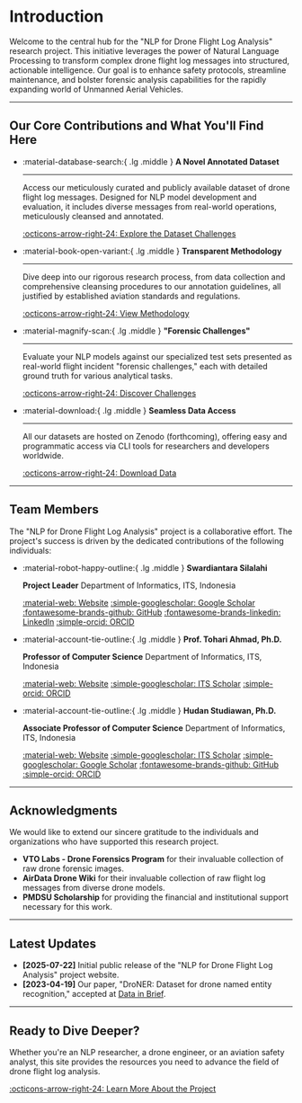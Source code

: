 # Introduction

Welcome to the central hub for the "NLP for Drone Flight Log Analysis" research project. This initiative leverages the power of Natural Language Processing to transform complex drone flight log messages into structured, actionable intelligence. Our goal is to enhance safety protocols, streamline maintenance, and bolster forensic analysis capabilities for the rapidly expanding world of Unmanned Aerial Vehicles.

---

## Our Core Contributions and What You'll Find Here
<div class="grid cards" markdown>

-   :material-database-search:{ .lg .middle } __A Novel Annotated Dataset__

    ---

    Access our meticulously curated and publicly available dataset of drone flight log messages. Designed for NLP model development and evaluation, it includes diverse messages from real-world operations, meticulously cleansed and annotated.

    [:octicons-arrow-right-24: Explore the Dataset Challenges](../tasks)

-   :material-book-open-variant:{ .lg .middle } __Transparent Methodology__

    ---

    Dive deep into our rigorous research process, from data collection and comprehensive cleansing procedures to our annotation guidelines, all justified by established aviation standards and regulations.

    [:octicons-arrow-right-24: View Methodology](../methodology/)

-   :material-magnify-scan:{ .lg .middle } __"Forensic Challenges"__

    ---

    Evaluate your NLP models against our specialized test sets presented as real-world flight incident "forensic challenges," each with detailed ground truth for various analytical tasks.

    [:octicons-arrow-right-24: Discover Challenges](../tasks)

-   :material-download:{ .lg .middle } __Seamless Data Access__

    ---

    All our datasets are hosted on Zenodo (forthcoming), offering easy and programmatic access via CLI tools for researchers and developers worldwide.

    [:octicons-arrow-right-24: Download Data](../download.md)

</div>

---

## Team Members

The "NLP for Drone Flight Log Analysis" project is a collaborative effort. The project's success is driven by the dedicated contributions of the following individuals:

<div class="cards" markdown>

-   :material-robot-happy-outline:{ .lg .middle } __Swardiantara Silalahi__

    **Project Leader**
    Department of Informatics, ITS, Indonesia

    [:material-web: Website](https://swardiantara.github.io/) [:simple-googlescholar: Google Scholar](https://scholar.google.com/citations?user=FmIRefcAAAAJ&hl=id) [:fontawesome-brands-github: GitHub](https://github.com/swardiantara) [:fontawesome-brands-linkedin: LinkedIn](https://www.linkedin.com/in/swardiantara/) [:simple-orcid: ORCID](https://orcid.org/0000-0001-5805-355X)

-   :material-account-tie-outline:{ .lg .middle } __Prof. Tohari Ahmad, Ph.D.__

    **Professor of Computer Science**
    Department of Informatics, ITS, Indonesia

    [:material-web: Website](https://www.its.ac.id/informatika/id/profil-tohari-ahmad/) [:simple-googlescholar: ITS Scholar](https://scholar.its.ac.id/en/persons/tohari-ahmad) [:simple-orcid: ORCID](https://orcid.org/0000-0002-3390-0756)

-   :material-account-tie-outline:{ .lg .middle } __Hudan Studiawan, Ph.D.__

    **Associate Professor of Computer Science**
    Department of Informatics, ITS, Indonesia

    [:material-web: Website](https://www.its.ac.id/informatika/id/profil-hudan-studiawan/) [:simple-googlescholar: ITS Scholar](https://scholar.its.ac.id/en/persons/hudan-studiawan) [:simple-googlescholar: Google Scholar](https://scholar.google.com/citations?user=e5pVb-wAAAAJ&hl=id) [:fontawesome-brands-github: GitHub](https://github.com/swardiantara) [:simple-orcid: ORCID](https://orcid.org/0000-0002-8884-6208)

</div>

---

## Acknowledgments

We would like to extend our sincere gratitude to the individuals and organizations who have supported this research project.

* **VTO Labs - Drone Forensics Program** for their invaluable collection of raw drone forensic images.
* **AirData Drone Wiki** for their invaluable collection of raw flight log messages from diverse drone models.
* **PMDSU Scholarship** for providing the financial and institutional support necessary for this work.

---

## Latest Updates

* **[2025-07-22]** Initial public release of the "NLP for Drone Flight Log Analysis" project website.
* **[2023-04-19]** Our paper, "DroNER: Dataset for drone named entity recognition," accepted at [Data in Brief](https://www.sciencedirect.com/science/article/pii/S2352340923002986).

---

## Ready to Dive Deeper?

Whether you're an NLP researcher, a drone engineer, or an aviation safety analyst, this site provides the resources you need to advance the field of drone flight log analysis.

[:octicons-arrow-right-24: Learn More About the Project](about.md)